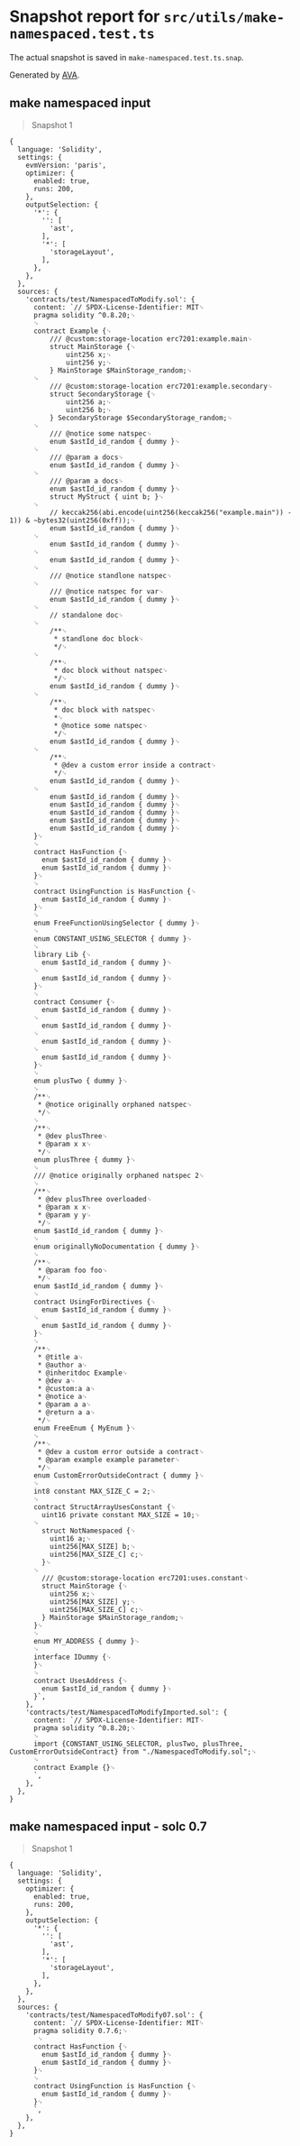 # Snapshot report for `src/utils/make-namespaced.test.ts`

The actual snapshot is saved in `make-namespaced.test.ts.snap`.

Generated by [AVA](https://avajs.dev).

## make namespaced input

> Snapshot 1

    {
      language: 'Solidity',
      settings: {
        evmVersion: 'paris',
        optimizer: {
          enabled: true,
          runs: 200,
        },
        outputSelection: {
          '*': {
            '': [
              'ast',
            ],
            '*': [
              'storageLayout',
            ],
          },
        },
      },
      sources: {
        'contracts/test/NamespacedToModify.sol': {
          content: `// SPDX-License-Identifier: MIT␊
          pragma solidity ^0.8.20;␊
          ␊
          contract Example {␊
              /// @custom:storage-location erc7201:example.main␊
              struct MainStorage {␊
                  uint256 x;␊
                  uint256 y;␊
              } MainStorage $MainStorage_random;␊
          ␊
              /// @custom:storage-location erc7201:example.secondary␊
              struct SecondaryStorage {␊
                  uint256 a;␊
                  uint256 b;␊
              } SecondaryStorage $SecondaryStorage_random;␊
          ␊
              /// @notice some natspec␊
              enum $astId_id_random { dummy }␊
          ␊
              /// @param a docs␊
              enum $astId_id_random { dummy }␊
          ␊
              /// @param a docs␊
              enum $astId_id_random { dummy }␊
              struct MyStruct { uint b; }␊
          ␊
              // keccak256(abi.encode(uint256(keccak256("example.main")) - 1)) & ~bytes32(uint256(0xff));␊
              enum $astId_id_random { dummy }␊
          ␊
              enum $astId_id_random { dummy }␊
          ␊
              enum $astId_id_random { dummy }␊
          ␊
              /// @notice standlone natspec␊
          ␊
              /// @notice natspec for var␊
              enum $astId_id_random { dummy }␊
          ␊
              // standalone doc␊
          ␊
              /**␊
               * standlone doc block␊
               */␊
          ␊
              /**␊
               * doc block without natspec␊
               */␊
              enum $astId_id_random { dummy }␊
          ␊
              /**␊
               * doc block with natspec␊
               *␊
               * @notice some natspec␊
               */␊
              enum $astId_id_random { dummy }␊
          ␊
              /**␊
               * @dev a custom error inside a contract␊
               */␊
              enum $astId_id_random { dummy }␊
          ␊
              enum $astId_id_random { dummy }␊
              enum $astId_id_random { dummy }␊
              enum $astId_id_random { dummy }␊
              enum $astId_id_random { dummy }␊
              enum $astId_id_random { dummy }␊
          }␊
          ␊
          contract HasFunction {␊
            enum $astId_id_random { dummy }␊
            enum $astId_id_random { dummy }␊
          }␊
          ␊
          contract UsingFunction is HasFunction {␊
            enum $astId_id_random { dummy }␊
          }␊
          ␊
          enum FreeFunctionUsingSelector { dummy }␊
          ␊
          enum CONSTANT_USING_SELECTOR { dummy }␊
          ␊
          library Lib {␊
            enum $astId_id_random { dummy }␊
          ␊
            enum $astId_id_random { dummy }␊
          }␊
          ␊
          contract Consumer {␊
            enum $astId_id_random { dummy }␊
          ␊
            enum $astId_id_random { dummy }␊
          ␊
            enum $astId_id_random { dummy }␊
          ␊
            enum $astId_id_random { dummy }␊
          }␊
          ␊
          enum plusTwo { dummy }␊
          ␊
          /**␊
           * @notice originally orphaned natspec␊
           */␊
          ␊
          /**␊
           * @dev plusThree␊
           * @param x x␊
           */␊
          enum plusThree { dummy }␊
          ␊
          /// @notice originally orphaned natspec 2␊
          ␊
          /**␊
           * @dev plusThree overloaded␊
           * @param x x␊
           * @param y y␊
           */␊
          enum $astId_id_random { dummy }␊
          ␊
          enum originallyNoDocumentation { dummy }␊
          ␊
          /**␊
           * @param foo foo␊
           */␊
          enum $astId_id_random { dummy }␊
          ␊
          contract UsingForDirectives {␊
            enum $astId_id_random { dummy }␊
          ␊
            enum $astId_id_random { dummy }␊
          }␊
          ␊
          /**␊
           * @title a␊
           * @author a␊
           * @inheritdoc Example␊
           * @dev a␊
           * @custom:a a␊
           * @notice a␊
           * @param a a␊
           * @return a a␊
           */␊
          enum FreeEnum { MyEnum }␊
          ␊
          /**␊
           * @dev a custom error outside a contract␊
           * @param example example parameter␊
           */␊
          enum CustomErrorOutsideContract { dummy }␊
          ␊
          int8 constant MAX_SIZE_C = 2;␊
          ␊
          contract StructArrayUsesConstant {␊
            uint16 private constant MAX_SIZE = 10;␊
          ␊
            struct NotNamespaced {␊
              uint16 a;␊
              uint256[MAX_SIZE] b;␊
              uint256[MAX_SIZE_C] c;␊
            }␊
          ␊
            /// @custom:storage-location erc7201:uses.constant␊
            struct MainStorage {␊
              uint256 x;␊
              uint256[MAX_SIZE] y;␊
              uint256[MAX_SIZE_C] c;␊
            } MainStorage $MainStorage_random;␊
          }␊
          ␊
          enum MY_ADDRESS { dummy }␊
          ␊
          interface IDummy {␊
          }␊
          ␊
          contract UsesAddress {␊
            enum $astId_id_random { dummy }␊
          }`,
        },
        'contracts/test/NamespacedToModifyImported.sol': {
          content: `// SPDX-License-Identifier: MIT␊
          pragma solidity ^0.8.20;␊
          ␊
          import {CONSTANT_USING_SELECTOR, plusTwo, plusThree, CustomErrorOutsideContract} from "./NamespacedToModify.sol";␊
          ␊
          contract Example {}␊
          `,
        },
      },
    }

## make namespaced input - solc 0.7

> Snapshot 1

    {
      language: 'Solidity',
      settings: {
        optimizer: {
          enabled: true,
          runs: 200,
        },
        outputSelection: {
          '*': {
            '': [
              'ast',
            ],
            '*': [
              'storageLayout',
            ],
          },
        },
      },
      sources: {
        'contracts/test/NamespacedToModify07.sol': {
          content: `// SPDX-License-Identifier: MIT␊
          pragma solidity 0.7.6;␊
           ␊
          contract HasFunction {␊
            enum $astId_id_random { dummy }␊
            enum $astId_id_random { dummy }␊
          }␊
          ␊
          contract UsingFunction is HasFunction {␊
            enum $astId_id_random { dummy }␊
          }␊
          `,
        },
      },
    }
